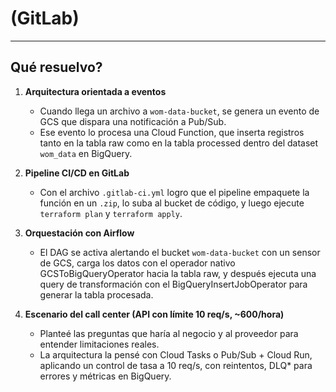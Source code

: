 # (GitLab) 

---

## Qué resuelvo?

1. **Arquitectura orientada a eventos**  
   - Cuando llega un archivo a `wom-data-bucket`, se genera un evento de GCS que dispara una notificación a Pub/Sub.  
   - Ese evento lo procesa una Cloud Function, que inserta registros tanto en la tabla raw como en la tabla processed dentro del dataset `wom_data` en BigQuery.  

2. **Pipeline CI/CD en GitLab**  
   - Con el archivo `.gitlab-ci.yml` logro que el pipeline empaquete la función en un `.zip`, lo suba al bucket de código, y luego ejecute `terraform plan` y `terraform apply`.   

3. **Orquestación con Airflow**  
   - El DAG se activa alertando el bucket `wom-data-bucket` con un sensor de GCS, carga los datos con el operador nativo GCSToBigQueryOperator hacia la tabla raw, y después ejecuta una query de transformación con el BigQueryInsertJobOperator para generar la tabla procesada.  

4. **Escenario del call center (API con límite 10 req/s, ~600/hora)**  
   - Planteé las preguntas que haría al negocio y al proveedor para entender limitaciones reales.  
   - La arquitectura la pensé con Cloud Tasks o Pub/Sub + Cloud Run, aplicando un control de tasa a 10 req/s, con reintentos, DLQ* para errores y métricas en BigQuery.  



